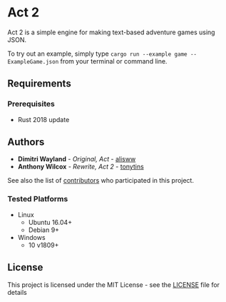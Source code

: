 # Act 2

Act 2 is a simple engine for making text-based adventure games using JSON.

To try out an example, simply type ``cargo run --example game -- ExampleGame.json`` from your terminal or command line.

## Requirements

### Prerequisites

- Rust 2018 update

## Authors

- **Dimitri Wayland** - *Original, Act* - [alisww](https://github.com/alisww/)
- **Anthony Wilcox** - *Rewrite, Act 2* - [tonytins](https://github.com/tonytins)

See also the list of [contributors](https://github.com/tonytins/act2/contributors) who participated in this project.

### Tested Platforms

- Linux
  - Ubuntu 16.04+
  - Debian 9+
- Windows
  - 10 v1809+

## License

This project is licensed under the MIT License - see the [LICENSE](LICENSE) file for details
